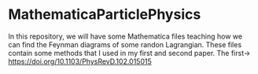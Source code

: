 # MathematicaParticlePhysics


In this repository, we will have some Mathematica files teaching how we can find the Feynman diagrams of some randon Lagrangian. These files contain some methods that I used in my first and second paper.
The first-> https://doi.org/10.1103/PhysRevD.102.015015
